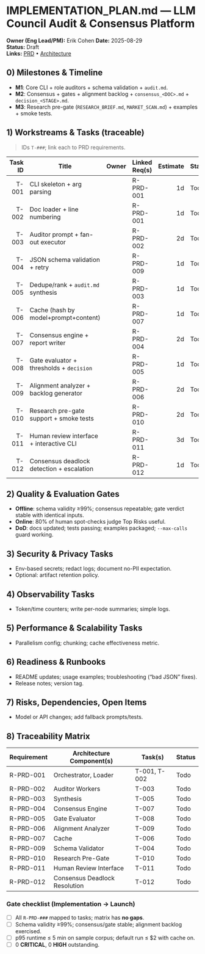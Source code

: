 # IMPLEMENTATION_PLAN.md — LLM Council Audit & Consensus Platform

**Owner (Eng Lead/PM):** Erik Cohen 
**Date:** 2025-08-29  
**Status:** Draft  
**Links:** [PRD](./PRD.md) • [Architecture](./ARCHITECTURE.md)

## 0) Milestones & Timeline
- **M1**: Core CLI + role auditors + schema validation + `audit.md`.  
- **M2**: Consensus + gates + alignment backlog + `consensus_<DOC>.md` + `decision_<STAGE>.md`.  
- **M3**: Research pre-gate (`RESEARCH_BRIEF.md`, `MARKET_SCAN.md`) + examples + smoke tests.

## 1) Workstreams & Tasks (traceable)
> IDs `T-###`; link each to PRD requirements.

| Task ID | Title                                     | Owner | Linked Req(s) | Estimate | Status |
| ------: | ----------------------------------------- | ----- | ------------- | -------: | ------ |
|   T-001 | CLI skeleton + arg parsing                |       | R-PRD-001     |       1d | Todo   |
|   T-002 | Doc loader + line numbering               |       | R-PRD-001     |       1d | Todo   |
|   T-003 | Auditor prompt + fan-out executor         |       | R-PRD-002     |       2d | Todo   |
|   T-004 | JSON schema validation + retry            |       | R-PRD-009     |       1d | Todo   |
|   T-005 | Dedupe/rank + `audit.md` synthesis        |       | R-PRD-003     |       1d | Todo   |
|   T-006 | Cache (hash by model+prompt+content)      |       | R-PRD-007     |       1d | Todo   |
|   T-007 | Consensus engine + report writer          |       | R-PRD-004     |       2d | Todo   |
|   T-008 | Gate evaluator + thresholds + `decision`  |       | R-PRD-005     |       1d | Todo   |
|   T-009 | Alignment analyzer + backlog generator    |       | R-PRD-006     |       2d | Todo   |
|   T-010 | Research pre-gate support + smoke tests   |       | R-PRD-010     |       2d | Todo   |
|   T-011 | Human review interface + interactive CLI  |       | R-PRD-011     |       3d | Todo   |
|   T-012 | Consensus deadlock detection + escalation |       | R-PRD-012     |       1d | Todo   |

## 2) Quality & Evaluation Gates
- **Offline**: schema validity ≥99%; consensus repeatable; gate verdict stable with identical inputs.  
- **Online**: 80% of human spot-checks judge Top Risks useful.  
- **DoD**: docs updated; tests passing; examples packaged; `--max-calls` guard working.

## 3) Security & Privacy Tasks
- Env-based secrets; redact logs; document no-PII expectation.  
- Optional: artifact retention policy.

## 4) Observability Tasks
- Token/time counters; write per-node summaries; simple logs.

## 5) Performance & Scalability Tasks
- Parallelism config; chunking; cache effectiveness metric.

## 6) Readiness & Runbooks
- README updates; usage examples; troubleshooting (“bad JSON” fixes).  
- Release notes; version tag.

## 7) Risks, Dependencies, Open Items
- Model or API changes; add fallback prompts/tests.

## 8) Traceability Matrix
| Requirement | Architecture Component(s)     | Task(s)      | Status |
| ----------- | ----------------------------- | ------------ | ------ |
| R-PRD-001   | Orchestrator, Loader          | T-001, T-002 | Todo   |
| R-PRD-002   | Auditor Workers               | T-003        | Todo   |
| R-PRD-003   | Synthesis                     | T-005        | Todo   |
| R-PRD-004   | Consensus Engine              | T-007        | Todo   |
| R-PRD-005   | Gate Evaluator                | T-008        | Todo   |
| R-PRD-006   | Alignment Analyzer            | T-009        | Todo   |
| R-PRD-007   | Cache                         | T-006        | Todo   |
| R-PRD-009   | Schema Validator              | T-004        | Todo   |
| R-PRD-010   | Research Pre-Gate             | T-010        | Todo   |
| R-PRD-011   | Human Review Interface        | T-011        | Todo   |
| R-PRD-012   | Consensus Deadlock Resolution | T-012        | Todo   |

### Gate checklist (Implementation → Launch)
- [ ] All `R-PRD-###` mapped to tasks; matrix has **no gaps**.  
- [ ] Schema validity ≥99%; consensus/gate stable; alignment backlog exercised.  
- [ ] p95 runtime ≤ 5 min on sample corpus; default run ≤ $2 with cache on.  
- [ ] 0 **CRITICAL**, 0 **HIGH** outstanding.
